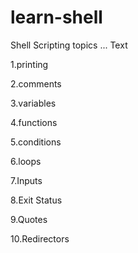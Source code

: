 # learn-shell

Shell Scripting topics
...
Text

1.printing

2.comments

3.variables

4.functions

5.conditions

6.loops

7.Inputs

8.Exit Status

9.Quotes

10.Redirectors




